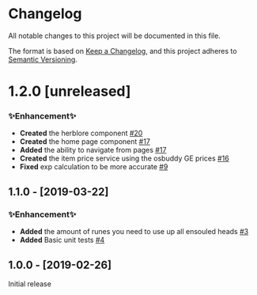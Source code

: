 # Changelog

All notable changes to this project will be documented in this file.

The format is based on [Keep a Changelog](https://keepachangelog.com/en/1.0.0/),
and this project adheres to [Semantic Versioning](https://semver.org/spec/v2.0.0.html).

# 1.2.0 [unreleased]

### ✨Enhancement✨

-   **Created** the herblore component [#20](https://github.com/EricTurf/osrs-tools/pull/20)
-   **Created** the home page component [#17](https://github.com/EricTurf/osrs-tools/pull/17)
-   **Added** the ability to navigate from pages [#17](https://github.com/EricTurf/osrs-tools/pull/17)
-   **Created** the item price service using the osbuddy GE prices [#16](https://github.com/EricTurf/osrs-tools/pull/16)
-   **Fixed** exp calculation to be more accurate [#9](https://github.com/EricTurf/osrs-tools/pull/9)

## 1.1.0 - [2019-03-22]

### ✨Enhancement✨

-   **Added** the amount of runes you need to use up all ensouled heads [#3](https://github.com/EricTurf/osrs-tools/pull/3)
-   **Added** Basic unit tests [#4](https://github.com/EricTurf/osrs-tools/pull/4)

## 1.0.0 - [2019-02-26]

Initial release

